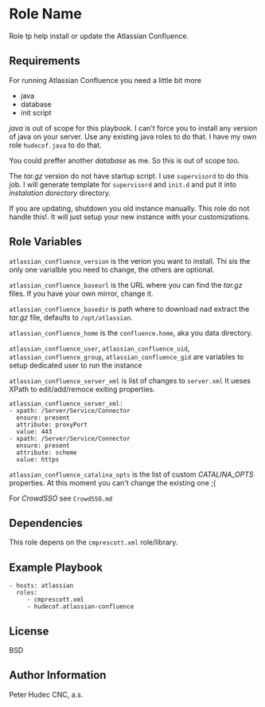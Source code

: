 Role Name
=========

Role tp help install or update the Atlassian Confluence.

Requirements
------------

For running Atlassian Confluence you need a little bit more

- java
- database
- init script

*java* is out of scope for this playbook. I can't force you to install 
any version of java on your server. Use any existing java roles to do that.
I have my own role `hudecof.java` to do that.

You could preffer another  *database* as me. So this is out of scope too.  

The *tar.gz* version do not have startup script. I use `supervisord` to do this job.
I will generate template for `supervisord` and `init.d` and put it into *instalation dorectory* directory.

If you are updating, shutdown you old instance manually. This role do not handle this!.
It will just setup your new instance with your customizations.

Role Variables
--------------

`atlassian_confluence_version` is the verion you want to install. Thi sis the only one varialble you need to change, the others are optional.

`atlassian_confluence_baseurl` is the URL where you can find the *tar.gz* files. If you have your own mirror, change it.

`atlassian_confluence_basedir` is path where to download nad extract the *tar.gz* file, defaults to `/opt/atlassian`.

`atlassian_confluence_home` is the `confluence.home`, aka you data directory.

`atlassian_confluence_user`, `atlassian_confluence_uid`, `atlassian_confluence_group`, `atlassian_confluence_gid` are variables to setup dedicated user to run the instance 

`atlassian_confluence_server_xml` is list of changes to `server.xml` It ueses XPath to edit/add/remoce exiting properties.

    atlassian_confluence_server_xml:
    - xpath: /Server/Service/Connector
      ensure: present
      attribute: proxyPort
      value: 443
    - xpath: /Server/Service/Connector
      ensure: present
      attribute: scheme
      value: https

`atlassian_confluence_catalina_opts` is the list of custom *CATALINA_OPTS* properties. At this moment you can't change the existing one ;(

For *CrowdSSO* see `CrowdSSO.md`

Dependencies
------------

This role depens on the `cmprescott.xml` role/library.

Example Playbook
----------------

    - hosts: atlassian
      roles:
         - cmprescott.xml
         - hudecof.atlassian-confluence

License
-------

BSD

Author Information
------------------

Peter Hudec
CNC, a.s.
